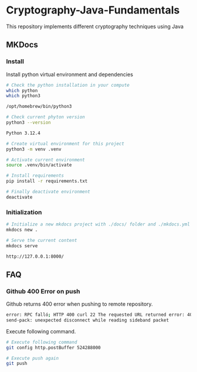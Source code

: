 # Cryptography-Java-Fundamentals

This repository implements different cryptography techniques using Java

## MKDocs

### Install

Install python virtual environment and dependencies

```bash
# Check the python installation in your compute
which python
which python3

/opt/homebrew/bin/python3

# Check current phyton version
python3 --version

Python 3.12.4

# Create virtual environment for this project
python3 -m venv .venv

# Activate current environment
source .venv/bin/activate

# Install requirements
pip install -r requirements.txt

# Finally deactivate environment
deactivate
```

### Initialization

```bash
# Initialize a new mkdocs project with ./docs/ folder and ./mkdocs.yml files.
mkdocs new .

# Serve the current content
mkdocs serve

http://127.0.0.1:8000/
```

## FAQ

### Github 400 Error on push

Github returns 400 error when pushing to remote repository.

```bash
error: RPC falló; HTTP 400 curl 22 The requested URL returned error: 400
send-pack: unexpected disconnect while reading sideband packet
```

Execute following command.

```bash
# Execute following command
git config http.postBuffer 524288000

# Execute push again
git push
```
